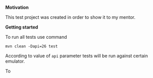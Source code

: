 **Motivation**

This test project was created in order to show it to my mentor. 


**Getting started**

To run all tests use command

`mvn clean -Dapi=26 test`

According to value of `api` parameter tests will be run against certain 
emulator.

To